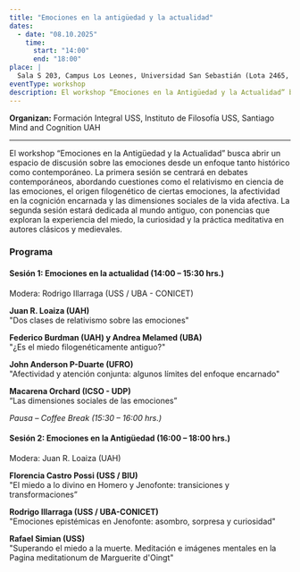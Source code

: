 ```yaml
---
title: "Emociones en la antigüedad y la actualidad"
dates:
  - date: "08.10.2025"
    time: 
      start: "14:00"
      end: "18:00"
place: |
  Sala S 203, Campus Los Leones, Universidad San Sebastián (Lota 2465, Providencia)
eventType: workshop
description: El workshop “Emociones en la Antigüedad y la Actualidad” busca abrir un espacio de discusión sobre las emociones desde un enfoque tanto histórico como contemporáneo. Les invitamos este 8 de octubre en el Campus Los Leones de la Universidad San Sebastián.
---
```


**Organizan:** Formación Integral USS, Instituto de Filosofía USS, Santiago Mind and Cognition UAH

---

El workshop “Emociones en la Antigüedad y la Actualidad” busca abrir un espacio de discusión sobre las emociones desde un enfoque tanto histórico como contemporáneo. La primera sesión se centrará en debates contemporáneos, abordando cuestiones como el relativismo en ciencia de las emociones, el origen filogenético de ciertas emociones, la afectividad en la cognición encarnada y las dimensiones sociales de la vida afectiva. La segunda sesión estará dedicada al mundo antiguo, con ponencias que exploran la experiencia del miedo, la curiosidad y la práctica meditativa en autores clásicos y medievales.

### Programa

#### Sesión 1: Emociones en la actualidad (14:00 – 15:30 hrs.)

Modera: Rodrigo Illarraga (USS / UBA - CONICET)

**Juan R. Loaiza (UAH)**\
"Dos clases de relativismo sobre las emociones"

**Federico Burdman (UAH) y Andrea Melamed (UBA)**\
"¿Es el miedo filogenéticamente antiguo?"

**John Anderson P-Duarte (UFRO)**\
"Afectividad y atención conjunta: algunos límites del enfoque encarnado"

**Macarena Orchard (ICSO - UDP)**\
“Las dimensiones sociales de las emociones”

_Pausa – Coffee Break (15:30 – 16:00 hrs.)_

#### Sesión 2: Emociones en la Antigüedad (16:00 – 18:00 hrs.)

Modera: Juan R. Loaiza (UAH)

**Florencia Castro Possi (USS / BIU)**\
"El miedo a lo divino en Homero y Jenofonte: transiciones y transformaciones”

**Rodrigo Illarraga (USS / UBA-CONICET)**\
"Emociones epistémicas en Jenofonte: asombro, sorpresa y curiosidad"

**Rafael Simian (USS)**\
"Superando el miedo a la muerte. Meditación e imágenes mentales en la Pagina meditationum de Marguerite d'Oingt"
